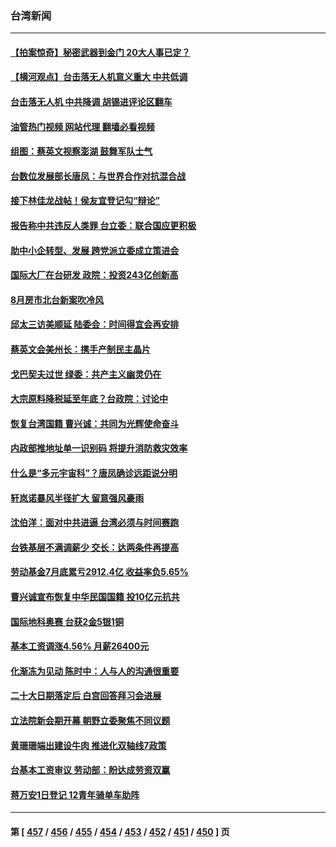 ### 台湾新闻
---
#### [【拍案惊奇】秘密武器到金门 20大人事已定？](../../pages/ncid1349361/n13815526.md?09020845) 
#### [【横河观点】台击落无人机意义重大 中共低调](../../pages/ncid1349361/n13815703.md?09020845) 
#### [台击落无人机 中共降调 胡锡进评论区翻车](../../pages/ncid1349361/n13815496.md?09020845) 
#### [油管热门视频 网站代理 翻墙必看视频](http://209.222.30.114:81/youtube.html?09020845)
#### [组图：蔡英文视察澎湖 鼓舞军队士气](../../pages/ncid1349361/n13815570.md?09020845) 
#### [台数位发展部长唐凤：与世界合作对抗混合战](../../pages/ncid1349361/n13815439.md?09020845) 
#### [接下林佳龙战帖！侯友宜登记勾“辩论”](../../pages/ncid1349361/n13815489.md?09020845) 
#### [报告称中共违反人类罪 台立委：联合国应更积极](../../pages/ncid1349361/n13815527.md?09020845) 
#### [助中小企转型、发展 跨党派立委成立策进会](../../pages/ncid1349361/n13815568.md?09020845) 
#### [国际大厂在台研发 政院：投资243亿创新高](../../pages/ncid1349361/n13815567.md?09020845) 
#### [8月房市北台新案吹冷风](../../pages/ncid1349361/n13815510.md?09020845) 
#### [邱太三访美顺延 陆委会：时间得宜会再安排](../../pages/ncid1349361/n13815536.md?09020845) 
#### [蔡英文会美州长：携手产制民主晶片](../../pages/ncid1349361/n13815492.md?09020845) 
#### [戈巴契夫过世 绿委：共产主义幽灵仍在](../../pages/ncid1349361/n13815540.md?09020845) 
#### [大宗原料降税延至年底？台政院：讨论中](../../pages/ncid1349361/n13815539.md?09020845) 
#### [恢复台湾国籍 曹兴诚：共同为光辉使命奋斗](../../pages/ncid1349361/n13815537.md?09020845) 
#### [内政部推地址单一识别码 将提升消防救灾效率](../../pages/ncid1349361/n13815547.md?09020845) 
#### [什么是“多元宇宙科”？唐凤确诊远距说分明](../../pages/ncid1349361/n13815541.md?09020845) 
#### [轩岚诺暴风半径扩大 留意强风豪雨](../../pages/ncid1349361/n13815511.md?09020845) 
#### [沈伯洋：面对中共进逼 台湾必须与时间赛跑](../../pages/ncid1349361/n13815221.md?09020845) 
#### [台铁基层不满调薪少 交长：达两条件再提高](../../pages/ncid1349361/n13815513.md?09020845) 
#### [劳动基金7月底累亏2912.4亿 收益率负5.65%](../../pages/ncid1349361/n13815521.md?09020845) 
#### [曹兴诚宣布恢复中华民国国籍 投10亿元抗共](../../pages/ncid1349361/n13815199.md?09020845) 
#### [国际地科奥赛 台获2金5银1铜](../../pages/ncid1349361/n13815518.md?09020845) 
#### [基本工资调涨4.56% 月薪26400元](../../pages/ncid1349361/n13815515.md?09020845) 
#### [化渐冻为见动 陈时中：人与人的沟通很重要](../../pages/ncid1349361/n13815482.md?09020845) 
#### [二十大日期落定后 白宫回答拜习会进展](../../pages/ncid1349361/n13815440.md?09020845) 
#### [立法院新会期开幕 朝野立委聚焦不同议题](../../pages/ncid1349361/n13815484.md?09020845) 
#### [黄珊珊端出建设牛肉 推进化双轴线7政策](../../pages/ncid1349361/n13815486.md?09020845) 
#### [台基本工资审议 劳动部：盼达成劳资双赢](../../pages/ncid1349361/n13815066.md?09020845) 
#### [蒋万安1日登记 12青年骑单车助阵](../../pages/ncid1349361/n13815478.md?09020845) 

---
#### 第 [ [457](./457.md?09020845) / [456](./456.md?09020845) / [455](./455.md?09020845) / [454](./454.md?09020845) / [453](./453.md?09020845) / [452](./452.md?09020845) / [451](./451.md?09020845) / [450](./450.md?09020845) ] 页
